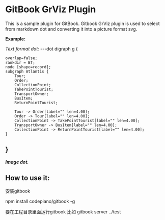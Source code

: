 **GitBook GrViz Plugin**
==============

This is a sample plugin for GitBook. Gitbook GrViz plugin is used to select from markdown dot and converting it into a picture format svg.

**Example:**

*Text format dot:*
---dot
digraph g {

	overlap=false;
	rankdir = BT;
	node [shape=record];
	subgraph Atlantis {
		Tour;
		Order;
		CollectionPoint;
		TakePointTourist;
		TransportOwner;
		BusItem;
		ReturnPointTourist;

		Tour -> Order[label="" len=4.00];
		Order -> Tour[label="" len=4.00];
		CollectionPoint -> TakePointTourist[label="" len=4.00];
		TransportOwner -> BusItem[label="" len=4.00];
		CollectionPoint -> ReturnPointTourist[label="" len=4.00];
	}
}
---


***Image dot.***

**How to use it:**
--------------
安装gitbook

npm install codepiano/gitbook -g

要在工程目录里面运行gitbook
比如 gitbook server ../test
